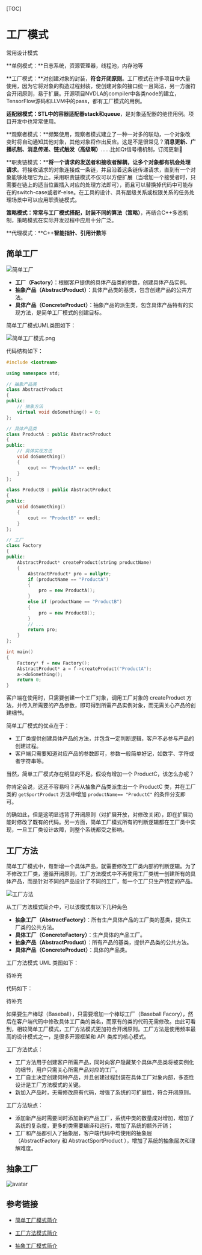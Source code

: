 [TOC]

# 工厂模式

常用设计模式

**单例模式：**日志系统，资源管理器，线程池，内存池等

**工厂模式：**对创建对象的封装，**符合开闭原则**。工厂模式在许多项目中大量使用，因为它将对象的构造过程封装，使创建对象的接口统一且简洁，另一方面符合开闭原则，易于扩展。开源项目NVDLA的compiler中各类node的建立，TensorFlow源码和LLVM中的pass，都有工厂模式的用例。

**适配器模式：STL中的容器适配器stack和queue**，是对象适配器的绝佳用例。项目开发中也常常使用。

**观察者模式：**频繁使用，观察者模式建立了一种一对多的联动，一个对象改变时将自动通知其他对象，其他对象将作出反应。这是不是很常见？**消息更新、广播机制、消息传递、链式触发（高级啊）**……比如Qt信号槽机制，订阅更新👻

**职责链模式：****将一个请求的发送者和接收者解耦，让多个对象都有机会处理请求**。将接收请求的对象连接成一条链，并且沿着这条链传递请求，直到有一个对象能够处理它为止。采用职责链模式不仅可以方便扩展（当增加一个接受者时，只需要在链上的适当位置插入对应的处理方法即可），而且可以替换掉代码中可能存在的switch-case或者if-else。在工具的设计、具有层级关系或权限关系的任务处理场景中可以应用职责链模式。

**策略模式：**常**常与工厂模式搭配，封装不同的算法（策略）**，再结合C++多态机制，策略模式在实际开发过程中应用十分广泛。

**代理模式：**C++**智能指针、引用计数**等

## 简单工厂

![简单工厂](.工厂模式.assets/简单工厂.png)

- **工厂（Factory）**：根据客户提供的具体产品类的参数，创建具体产品实例。
- **抽象产品（AbstractProduct）**：具体产品类的基类，包含创建产品的公共方法。
- **具体产品（ConcreteProduct）**：抽象产品的派生类，包含具体产品特有的实现方法，是简单工厂模式的创建目标。

简单工厂模式UML类图如下：

![简单工厂模式.png](.工厂模式.assets/简单工厂模式.png)

代码结构如下：

```c++
#include <iostream>

using namespace std;

// 抽象产品类
class AbstractProduct
{
public:
    // 抽象方法
    virtual void doSomething() = 0;
};

// 具体产品类
class ProductA : public AbstractProduct
{
public:
    // 具体实现方法
    void doSomething()
    {
        cout << "ProductA" << endl;
    }
};

class ProductB : public AbstractProduct
{
public:
    void doSomething()
    {
        cout << "ProductB" << endl;
    }
};

// 工厂
class Factory
{
public:
    AbstractProduct* createProduct(string productName)
    {
        AbstractProduct* pro = nullptr;
        if (productName == "ProductA")
        {
            pro = new ProductA();
        }
        else if (productName == "ProductB")
        {
            pro = new ProductB();
        }
        // ...
        return pro;
    }
};

int main()
{
    Factory* f = new Factory();
    AbstractProduct* a = f->createProduct("ProductA");
    a->doSomething();
    return 0;
}

```

客户端在使用时，只需要创建一个工厂对象，调用工厂对象的 createProduct 方法，并传入所需要的产品参数，即可得到所需产品实例对象，而无需关心产品的创建细节。

简单工厂模式的优点在于：

- 工厂类提供创建具体产品的方法，并包含一定判断逻辑，客户不必参与产品的创建过程。
- 客户端只需要知道对应产品的参数即可，参数一般简单好记，如数字、字符或者字符串等。

当然，简单工厂模式存在明显的不足。假设有增加一个 ProductC，该怎么办呢？

你肯定会说，这还不容易吗？再从抽象产品类派生出一个 ProductC 类，并在工厂类的 `getSportProduct` 方法中增加 `productName== "ProductC"` 的条件分支即可。

的确如此，但是这明显违背了开闭原则（对扩展开放，对修改关闭），即在扩展功能时修改了既有的代码。另一方面，简单工厂模式所有的判断逻辑都在工厂类中实现，一旦工厂类设计故障，则整个系统都受之影响。

## 工厂方法

简单工厂模式中，每新增一个具体产品，就需要修改工厂类内部的判断逻辑。为了不修改工厂类，遵循开闭原则，工厂方法模式中不再使用工厂类统一创建所有的具体产品，而是针对不同的产品设计了不同的工厂，每一个工厂只生产特定的产品。

![工厂方法](.工厂模式.assets/工厂方法.png)

从工厂方法模式简介中，可以该模式有以下几种角色

- **抽象工厂（AbstractFactory）**：所有生产具体产品的工厂类的基类，提供工厂类的公共方法。
- **具体工厂（ConcreteFactory）**：生产具体的产品工厂。
- **抽象产品（AbstractProduct）**：所有产品的基类，提供产品类的公共方法。
- **具体产品（ConcreteProduct）**：具体的产品类。 

工厂方法模式 UML 类图如下：

待补充

代码如下：

待补充

如果要生产棒球（Baseball），只需要增加一个棒球工厂（Baseball Facory），然后在客户端代码中修改具体工厂类的类名，而原有的类的代码无需修改。由此可看到，相较简单工厂模式，工厂方法模式更加符合开闭原则。工厂方法是使用频率最高的设计模式之一，是很多开源框架和 API 类库的核心模式。

工厂方法优点：

- 工厂方法用于创建客户所需产品，同时向客户隐藏某个具体产品类将被实例化的细节，用户只需关心所需产品对应的工厂。
- 工厂自主决定创建何种产品，并且创建过程封装在具体工厂对象内部，多态性设计是工厂方法模式的关键。
- 新加入产品时，无需修改原有代码，增强了系统的可扩展性，符合开闭原则。

工厂方法缺点：

- 添加新产品时需要同时添加新的产品工厂，系统中类的数量成对增加，增加了系统的复杂度，更多的类需要编译和运行，增加了系统的额外开销；
- 工厂和产品都引入了抽象层，客户端代码中均使用的抽象层（AbstractFactory 和 AbstractSportProduct ），增加了系统的抽象层次和理解难度。

## 抽象工厂

![avatar](.工厂模式.assets/抽象工厂模式UML实例图.png)

## 参考链接

- [简单工厂模式简介](https://github.com/FengJungle/DesignPattern/blob/master/01.SimpleFactory/01.SimpleFactory.md)
- [工厂方法模式简介](https://github.com/FengJungle/DesignPattern/blob/master/02.FactoryMethod/02.FactoryMethod.md)

- [抽象工厂模式简介](https://github.com/FengJungle/DesignPattern/blob/master/03.AbstractFactory/03.AbstractFactory.md)